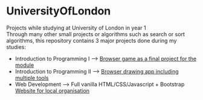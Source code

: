 # UniversityOfLondon
Projects while studying at University of London in year 1 <br>
Through many other small projects or algorithms such as search or sort algorithms, this repository contains 3 major projects done during my studies:

- Introduction to Programming I --> [Browser game as a final project for the module](https://github.com/AlexSt14/UniversityOfLondon_Year1/tree/main/GameProject%20Final)
- Introduction to Programming II --> [Browser drawing app including multiple tools](https://github.com/AlexSt14/UniversityOfLondon_Year1/tree/main/draw-app-masterV2)
- Web Development --> Full vanilla HTML/CSS/Javascript + Bootstrap [Website for local organisation](https://github.com/AlexSt14/UniversityOfLondon_Year1/tree/main/Make-up%20%26%20Beauty%20Saloon)
